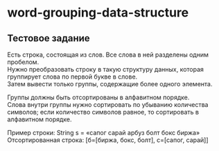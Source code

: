 # word-grouping-data-structure

## Тестовое задание
Есть строка, состоящая из слов. Все слова в ней разделены одним пробелом.  
Нужно преобразовать строку в такую структуру данных, которая группирует слова по первой букве в слове.  
Затем вывести только группы, содержащие более одного элемента.  

Группы должны быть отсортированы в алфавитном порядке.  
Слова внутри группы нужно сортировать по убыванию количества символов; если количество символов равное, то сортировать в алфавитном порядке.  

Пример строки: String s = «сапог сарай арбуз болт бокс биржа»  
Отсортированная строка: [б=[биржа, бокс, болт], c=[caпог, сарай]]

